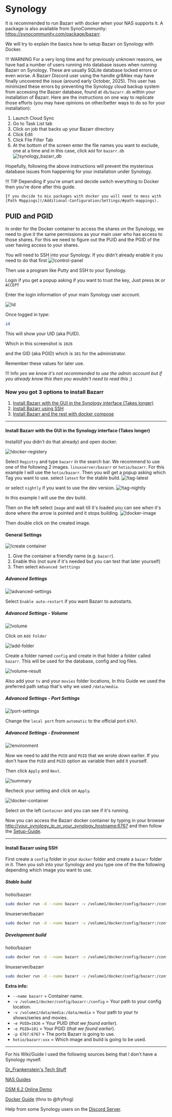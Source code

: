 # Synology

It is recommended to run Bazarr with docker when your NAS supports it. A package is also available from SynoCommunity: https://synocommunity.com/package/bazarr.

We will try to explain the basics how to setup Bazarr on Synology with Docker.

!!! WARNING
    For a very long time and for previously unknown reasons, we have had a number of users running into database issues when running Bazarr on Synology. These are usually SQLite database locked errors or even worse. A Bazarr Discord user using the handle gr8Alex may have finally uncovered the issue (around early October, 2025). This user has minimized these errors by preventing the Synology cloud backup system from accessing the Bazarr database, found at `db/bazarr.db` within your installation of Bazarr. Here are the instructions on one way to replicate those efforts (you may have opinions on other/better ways to do so for your installation):

1. Launch Cloud Sync
1. Go to Task List tab
1. Click on job that backs up your Bazarr directory
1. Click Edit
1. Click File Filter Tab
1. At the bottom of the screen enter the file names you want to exclude, one at a time and in this case, click `Add` for `bazarr.db`
   ![!synology_bazarr_db](images/synology_bazarr_db.png)

Hopefully, following the above instructions will prevent the mysterious database issues from happening for your installation under Synology.

!!! TIP
    Depending if you're smart and decide switch everything to Docker then you're done after this guide.

    If you decide to mix packages with docker you will need to mess with [Path Mappings](/Additional-Configuration/Settings/#path-mappings).

## PUID and PGID

In order for the Docker container to access the shares on the Synology,
we need to give it the same permissions as your main user who has access to those shares.
For this we need to figure out the PUID and the PGID of the user having access to your shares.

You will need to SSH into your Synology.
If you didn't already enable it you need to do that first
![!control-panel](images/control-panel.png)

Then use a program like Putty and SSH to your Synology.

Login if you get a popup asking if you want to trust the key,
Just press `OK` or `ACCEPT`

Enter the login information of your main Synology user account.

![!id](images/id.png)

Once logged in type:

```bash
id
```

This will show your UID (aka PUID).

Which in this screenshot is `1026`

and the GID (aka PGID) which is `101` for the administrator.

Remember these values for later use.

!!! Info
    *yes we know it's not recommended to use the admin account but if you already know this then you wouldn't need to read this* ;)

### Now you got 3 options to install Bazarr

1. [Install Bazarr with the GUI in the Synology interface (Takes longer)](#install-bazarr-with-the-gui-in-the-synology-interface-takes-longer)
1. [Install Bazarr using SSH](#install-bazarr-using-ssh)
1. [Install Bazarr and the rest with docker compose](https://trash-guides.info/Misc/how-to-set-up-hardlinks-and-atomic-moves/)

------

#### Install Bazarr with the GUI in the Synology interface (Takes longer)

Install(if you didn't do that already) and open docker.

![!docker-registery](images/docker-registery.png)

Select `Registry` and type `bazarr` in the search bar.
We recommend to use one of the following 2 images.
`linuxserver/bazarr` or `hotio/bazarr`.
For this example I will use the `hotio/bazarr`.
Then you will get a popup asking which Tag you want to use.
select `latest` for the stable build.
![!tag-latest](images/tag-latest.png)

or select `nightly` if you want to use the dev version.
 ![!tag-nightly](images/tag-nightly.png)

In this example I will use the dev build.

Then on the left select `Image` and wait till it's loaded you can see when it's done where the arrow is pointed and it stops building.
 ![!docker-image](images/docker-image.png)

Then double click on the created image.

#### General Settings

![!create container](images/create-container.png)

1. Give the  container a friendly name (e.g. `bazarr`).
1. Enable this (not sure if it's needed but you can test that later yourself)
1. Then select `Advanced Setttings`

##### Advanced Settings

![!advanced-settings](images/advanced-settings.png)

Select `Enable auto-restart` if you want Bazarr to autostarts.

##### Advanced Settings - Volume

![!volume](images/volume.png)

Click on `Add Folder`

![!add-folder](images/add-folder.png)

Create a folder named `config` and create in that folder a folder called `bazarr`.
This will be used for the database, config and log files.

![!volume-result](images/volume-result.png)

Also add your `tv` and your `movies` folder locations,
In this Guide we used the preferred path setup that's why we used `/data/media`.

##### Advanced Settings - Port Settings

![!port-settings](images/port-settings.png)

Change the `local port` from `automatic` to the official port `6767`.

##### Advanced Settings - Environment

![!environment](images/environment.png)

Now we need to add the `PUID` and `PGID` that we wrote down earlier.
If you don't have the `PUID` and `PGID` option as variable then add it yourself.

Then click `Apply` and `Next`.

![!summary](images/summary.png)

Recheck your setting and click on `Apply`.

![!docker-container](images/docker-container.png)

Select on the left `Container` and you can see if it's running.

Now you can access the Bazarr docker container by typing in your browser
<http://your_synology_ip_or_your_synology_hostname:6767>
and then follow the [Setup-Guide](/Getting-Started/First-time-installation-configuration/).

------

#### Install Bazarr using SSH

First create a `config` folder in your `docker`  folder and create a `bazarr` folder in it.
Then you ssh into your Synology and you type one of the the following depending which image you want to use.

##### Stable build

hotio/bazarr

```bash
sudo docker run -d --name bazarr -v /volume1/docker/config/bazarr:/config -v /volume1/data/media:/data/media -e PUID=1026 -e PGID=101 -p 6767:6767 hotio/bazarr:latest
```

linuxserver/bazarr

```bash
sudo docker run -d --name bazarr -v /volume1/docker/config/bazarr:/config -v /volume1/data/media:/data/media -e PUID=1026 -e PGID=101 -p 6767:6767 linuxserver/bazarr:latest
```

##### Development build

hotio/bazarr

```bash
sudo docker run -d --name bazarr -v /volume1/docker/config/bazarr:/config -v /volume1/data/media:/data/media -e PUID=1026 -e PGID=101 -p 6767:6767 hotio/bazarr:nightly
```

linuxserver/bazarr

```bash
sudo docker run -d --name bazarr -v /volume1/docker/config/bazarr:/config -v /volume1/data/media:/data/media -e PUID=1026 -e PGID=101 -p 6767:6767 linuxserver/bazarr:nightly
```

**Extra info:**

- `--name bazarr` = Container name.
- `-v /volume1/docker/config/bazarr:/config` = Your path to your config location.
- `-v /volume1/data/media:/data/media` = Your path to your tv shows/series and movies.
- `-e PUID=1026` = Your PUID (*that we found earlier*).
- `-e PGID=101` = Your PGID (*that we found earlier*).
- `-p 6767:6767` = The ports Bazarr is going to use.
- `hotio/bazarr:xxx` = Which image and build is going to be used.

------

For his Wiki/Guide I used the following sources being that I don't have a Synology myself.

[Dr_Frankenstein's Tech Stuff](https://drfrankenstein.co.uk/2017/03/28/setting-up-radarr-in-docker-on-a-synology-nas/)

[NAS Guides](https://nasguides.wordpress.com/)

[DSM 6.2 Online Demo](https://demo.synology.com/en-global/dsm)

[Docker Guide](https://wiki.servarr.com/Docker_Guide) (thnx to @fryfrog)

Help from some Synology users on the [Discord Server](https://discord.gg/MH2e2eb).
